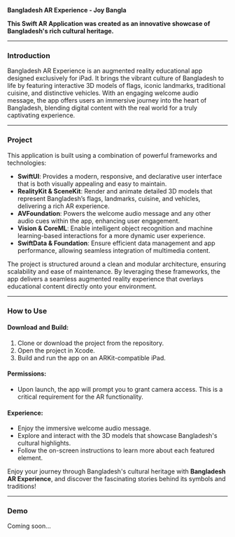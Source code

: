 **Bangladesh AR Experience - Joy Bangla**

**This Swift AR Application was created as an innovative showcase of Bangladesh's rich cultural heritage.**

---

### **Introduction**

Bangladesh AR Experience is an augmented reality educational app designed exclusively for iPad. It brings the vibrant culture of Bangladesh to life by featuring interactive 3D models of flags, iconic landmarks, traditional cuisine, and distinctive vehicles. With an engaging welcome audio message, the app offers users an immersive journey into the heart of Bangladesh, blending digital content with the real world for a truly captivating experience.

---

### **Project**

This application is built using a combination of powerful frameworks and technologies:

- **SwiftUI**: Provides a modern, responsive, and declarative user interface that is both visually appealing and easy to maintain.
- **RealityKit & SceneKit**: Render and animate detailed 3D models that represent Bangladesh’s flags, landmarks, cuisine, and vehicles, delivering a rich AR experience.
- **AVFoundation**: Powers the welcome audio message and any other audio cues within the app, enhancing user engagement.
- **Vision & CoreML**: Enable intelligent object recognition and machine learning-based interactions for a more dynamic user experience.
- **SwiftData & Foundation**: Ensure efficient data management and app performance, allowing seamless integration of multimedia content.

The project is structured around a clean and modular architecture, ensuring scalability and ease of maintenance. By leveraging these frameworks, the app delivers a seamless augmented reality experience that overlays educational content directly onto your environment.

---

### **How to Use**

#### **Download and Build:**
1. Clone or download the project from the repository.
2. Open the project in Xcode.
3. Build and run the app on an ARKit-compatible iPad.

#### **Permissions:**
- Upon launch, the app will prompt you to grant camera access. This is a critical requirement for the AR functionality.

#### **Experience:**
- Enjoy the immersive welcome audio message.
- Explore and interact with the 3D models that showcase Bangladesh's cultural highlights.
- Follow the on-screen instructions to learn more about each featured element.

Enjoy your journey through Bangladesh's cultural heritage with **Bangladesh AR Experience**, and discover the fascinating stories behind its symbols and traditions!

---

### **Demo**

Coming soon...

